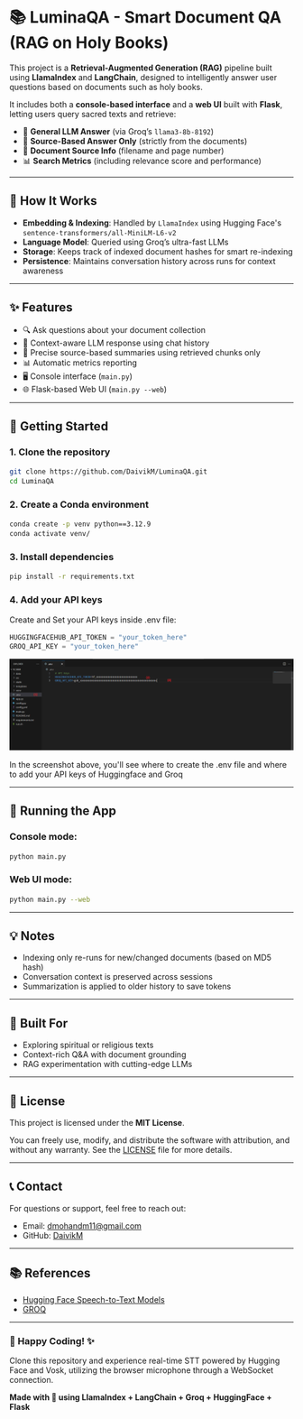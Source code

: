 
# 📚 LuminaQA - Smart Document QA (RAG on Holy Books)

This project is a **Retrieval-Augmented Generation (RAG)** pipeline built using **LlamaIndex** and **LangChain**, designed to intelligently answer user questions based on documents such as holy books.

It includes both a **console-based interface** and a **web UI** built with **Flask**, letting users query sacred texts and retrieve:

- 🧠 **General LLM Answer** (via Groq’s `llama3-8b-8192`)
- 📘 **Source-Based Answer Only** (strictly from the documents)
- 📄 **Document Source Info** (filename and page number)
- 📊 **Search Metrics** (including relevance score and performance)

---

## 🧠 How It Works

- **Embedding & Indexing**: Handled by `LlamaIndex` using Hugging Face's `sentence-transformers/all-MiniLM-L6-v2`
- **Language Model**: Queried using Groq’s ultra-fast LLMs
- **Storage**: Keeps track of indexed document hashes for smart re-indexing
- **Persistence**: Maintains conversation history across runs for context awareness

---

## ✨ Features

- 🔍 Ask questions about your document collection
- 💬 Context-aware LLM response using chat history
- 📄 Precise source-based summaries using retrieved chunks only
- 📊 Automatic metrics reporting
- 🖥️ Console interface (`main.py`)
- 🌐 Flask-based Web UI (`main.py --web`)

---

## 🚀 Getting Started

### 1. Clone the repository

```bash
git clone https://github.com/DaivikM/LuminaQA.git
cd LuminaQA
```

### 2. Create a Conda environment

```bash
conda create -p venv python==3.12.9
conda activate venv/
```

### 3. Install dependencies

```bash
pip install -r requirements.txt
```

### 4. Add your API keys

Create and Set your API keys inside .env file:
```python
HUGGINGFACEHUB_API_TOKEN = "your_token_here"
GROQ_API_KEY = "your_token_here"
```
![.env creation and API key](demo/api_key.png)

In the screenshot above, you'll see where to create the .env file and where to add your API keys of Huggingface and Groq

---

## 🧪 Running the App

### Console mode:
```bash
python main.py
```

### Web UI mode:
```bash
python main.py --web
```

---

## 💡 Notes

- Indexing only re-runs for new/changed documents (based on MD5 hash)
- Conversation context is preserved across sessions
- Summarization is applied to older history to save tokens

---

## 🧘 Built For
- Exploring spiritual or religious texts
- Context-rich Q&A with document grounding
- RAG experimentation with cutting-edge LLMs

---

## 📜 License

This project is licensed under the **MIT License**.

You can freely use, modify, and distribute the software with attribution, and without any warranty. See the [LICENSE](LICENSE) file for more details.

---

## 📞 Contact

For questions or support, feel free to reach out:
- Email: [dmohandm11@gmail.com](mailto:dmohandm11@gmail.com)
- GitHub: [DaivikM](https://github.com/DaivikM)

---

## 📚 References

- [Hugging Face Speech-to-Text Models](https://huggingface.co/models?pipeline_tag=automatic-speech-recognition&sort=trending)
- [GROQ](https://console.groq.com/docs/api-reference#chat-create)

---

### 🚀 Happy Coding! ✨

Clone this repository and experience real-time STT powered by Hugging Face and Vosk, utilizing the browser microphone through a WebSocket connection.


**Made with 💛 using LlamaIndex + LangChain + Groq + HuggingFace + Flask**

